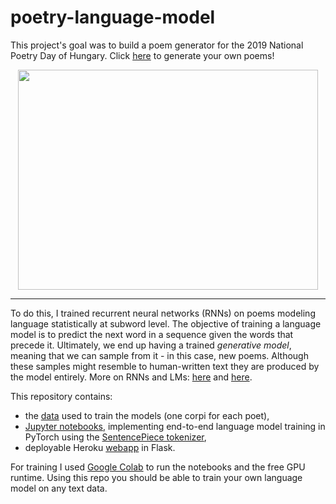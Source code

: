 # poetry-language-model
This project's goal was to build a poem generator for the 2019 National Poetry Day of Hungary. Click [here](http://oddnumberofeyes.com/versgenerator/) to generate your own poems! 

<p align="center">
  <img width="480" height="352" src="https://github.com/ben0it8/poetry-language-model/blob/master/pics/versgen.gif?raw=true">
</p>

---

To do this, I trained recurrent neural networks (RNNs) on poems modeling language statistically at subword level. The objective of training a language model is to predict the next word in a sequence given the words that precede it. Ultimately, we end up having a trained _generative model_, meaning that we can sample from it - in this case, new poems. Although these samples might resemble to human-written text they are produced by the model entirely. More on RNNs and LMs: [here](http://karpathy.github.io/2015/05/21/rnn-effectiveness/) and [here](http://colah.github.io/posts/2015-08-Understanding-LSTMs/).

This repository contains:
* the [data](https://github.com/ben0it8/poetry-language-model/tree/master/data) used to train the models (one corpi for each poet),
* [Jupyter notebooks](https://github.com/ben0it8/poetry-language-model/tree/master/notebooks), implementing end-to-end language model training in PyTorch using the [SentencePiece tokenizer](https://github.com/google/sentencepiece),
* deployable Heroku [webapp](https://github.com/ben0it8/poetry-language-model/tree/master/heroku-app) in Flask.

For training I used [Google Colab](https://colab.research.google.com) to run the notebooks and the free GPU runtime. Using this repo you should be able to train your own language model on any text data.
